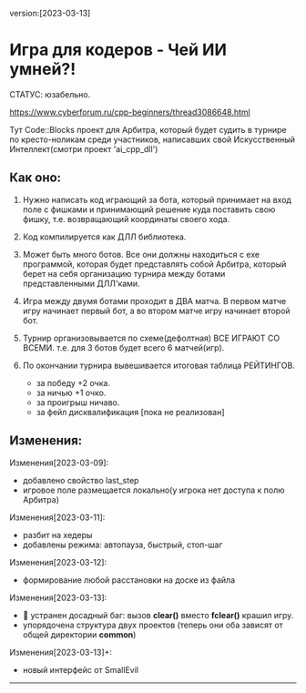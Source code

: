 version:[2023-03-13]    
# Игра для кодеров - Чей ИИ умней?!

 СТАТУС:  юзабельно.
 
 https://www.cyberforum.ru/cpp-beginners/thread3086648.html
 
 Тут Code::Blocks проект
 для Арбитра, который будет судить в турнире по кресто-ноликам среди участников,
 написавших свой Искусственный Интеллект(смотри проект 'ai_cpp_dll')
 

## Как оно:

1. Нужно написать код играющий за бота, который принимает на вход поле с фишками
 и принимающий решение куда поставить свою фишку, т.е. возвращающий координаты
 своего хода.
 
2. Код компилируется как ДЛЛ библиотека.
 
3. Может быть много ботов. Все они должны находиться с exe программой,
 которая будет представлять собой Арбитра, который берет на себя организацию 
 турнира между ботами представленными ДЛЛ'ками.
 
4. Игра между двумя ботами проходит в ДВА матча.
 В первом матче игру начинает первый бот, а во втором матче игру начинает второй бот.
 
5. Турнир организовывается по схеме(дефолтная) ВСЕ ИГРАЮТ СО ВСЕМИ.
 т.е. для 3 ботов будет всего 6 матчей(игр).
 
6. По окончании турнира вывешивается итоговая таблица РЕЙТИНГОВ. 
   - за победу +2 очка.
   - за ничью +1 очко.
   - за проигрыш ничаво.
   - за фейл  дисквалификация [пока не реализован]

 
## Изменения:
 
Изменения[2023-03-09]:
+ добавлено свойство last_step
+ игровое поле размещается локально(у игрока нет доступа к полю Арбитра)

Изменения[2023-03-11]:
+ разбит на хедеры
+ добавлены режима: автопауза, быстрый, стоп-шаг

Изменения[2023-03-12]:
+ формирование любой расстановки на доске из файла

Изменения[2023-03-13]:
+ :lady_beetle: устранен досадный баг: вызов **clear()** вместо **fclear()** крашил игру.
+ упорядочена структура двух проектов
  (теперь они оба зависят от общей директории **common**)
  
Изменения[2023-03-13]+:
+ новый интерфейс от SmallEvil

____
 